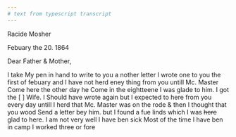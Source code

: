 ```yaml
---
# text from typescript transcript
---
```

Racide Mosher

Febuary the 20. 1864

Dear Father & Mother,

I take My pen in hand to write to you a nother letter  I wrote one to you the first of febuary and I have not herd eney thing from you untill Mc. Master Come here the other day he Come in the eightteene I was glade to him. I got the [ ] Wife. I Should have wrote again but I expected to here from you every day untill I herd that Mc. Master was on the rode & then I thought that you wood Send a letter bey him. but I found a fue linds which I was ~~here~~ glad to here. I am not very well I have ben sick Most of the time I have ben in camp  I worked three or fore